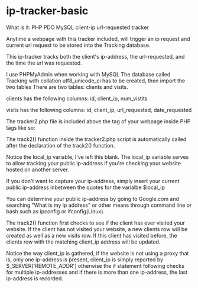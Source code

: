 # ip-tracker-basic
What is it: PHP PDO MySQL client-ip url-requested tracker

Anytime a webpage with this tracker included, will trigger an ip request and current url request to be stored into the Tracking database.

This ip-tracker tracks both the client's ip-address, the url-requested, and the time the url was requested.

I use PHPMyAdmin when working with MySQL
The database called Tracking with collation utf8_unicode_ci has to be created, then import the two tables
There are two tables: clients and visits.

clients has the following columns: id, client_ip, num_vistits

visits has the following columns: id, client_ip, url_requested, date_requested

The tracker2.php file is included above the <!DOCTYPE HTML> tag of your webpage inside PHP tags like so:

<?php
require_once(dirname(__FILE__) . DIRECTORY_SEPARATOR.'tracker2.php');
?>

The track2() function inside the tracker2.php script is automatically called after the declaration of the track2() function.

Notice the local_ip variable, I've left this blank. The local_ip variable serves to allow tracking your public ip-address if you're checking your website hosted on another server.

If you don't want to capture your ip-address, simply insert your current public ip-address inbetween the quotes for the varialbe $local_ip

You can determine your public ip-address by going to Google.com and searching "What is my ip address" or other means through command line or bash such as ipconfig or ifconfig(Linux).

The track2() function first checks to see if the client has ever visited your website. If the client has not visited your website, a new clients row will be created as well as a new visits row. If this client has visited before, the clients row with the matching client_ip address will be updated.

Notice the way client_ip is gathered, if the website is not using a proxy that is, only one ip-address is present, client_ip is simply reported by $_SERVER['REMOTE_ADDR'] otherwise the if statement following checks for multiple ip-addresses and if there is more than one ip-address, the last ip-address is recorded.
